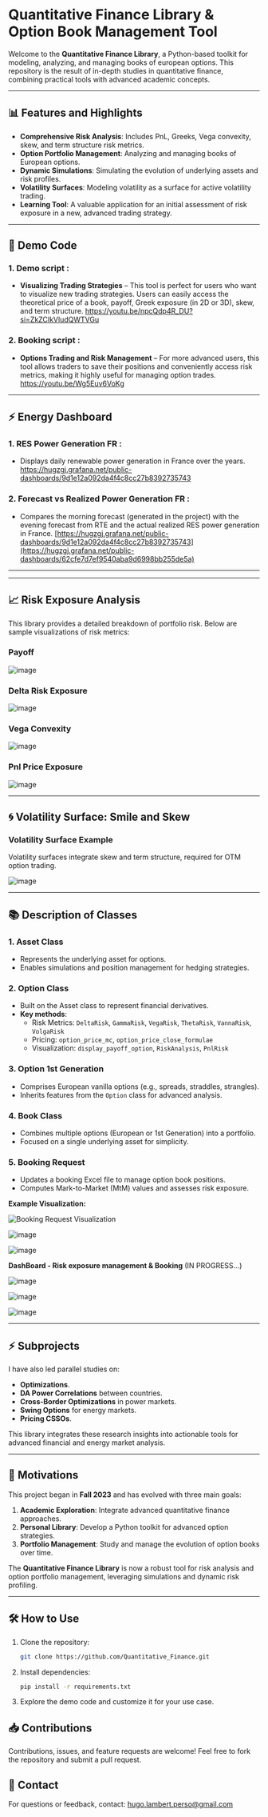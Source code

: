 # Quantitative Finance Library & Option Book Management Tool

Welcome to the **Quantitative Finance Library**, a Python-based toolkit for modeling, analyzing, and managing books of european options. This repository is the result of in-depth studies in quantitative finance, combining practical tools with advanced academic concepts.

---

## 📊 Features and Highlights

- **Comprehensive Risk Analysis**: Includes PnL, Greeks, Vega convexity, skew, and term structure risk metrics.  
- **Option Portfolio Management**: Analyzing and managing books of European options.  
- **Dynamic Simulations**: Simulating the evolution of underlying assets and risk profiles.  
- **Volatility Surfaces**: Modeling volatility as a surface for active volatility trading.  
- **Learning Tool**: A valuable application for an initial assessment of risk exposure in a new, advanced trading strategy.  

---

## 🚀 Demo Code

### 1. Demo script :
- **Visualizing Trading Strategies** – This tool is perfect for users who want to visualize new trading strategies. Users can easily access the theoretical price of a book, payoff, Greek exposure (in 2D or 3D), skew, and term structure. https://youtu.be/npcQdp4R_DU?si=ZkZCIkVludQWTVGu

### 2. Booking script :
- **Options Trading and Risk Management** – For more advanced users, this tool allows traders to save their positions and conveniently access risk metrics, making it highly useful for managing option trades. https://youtu.be/Wg5Euv6VoKg

---

## :zap: Energy Dashboard

### 1. RES Power Generation FR :
- Displays daily renewable power generation in France over the years. https://hugzgj.grafana.net/public-dashboards/9d1e12a092da4f4c8cc27b8392735743

### 2. Forecast vs Realized Power Generation FR :
- Compares the morning forecast (generated in the project) with the evening forecast from RTE and the actual realized RES power generation in France. [https://hugzgj.grafana.net/public-dashboards/9d1e12a092da4f4c8cc27b8392735743](https://hugzgj.grafana.net/public-dashboards/62cfe7d7ef9540aba9d6998bb255de5a)

---

---

## 📈 Risk Exposure Analysis

This library provides a detailed breakdown of portfolio risk. Below are sample visualizations of risk metrics:

### Payoff
![image](https://github.com/user-attachments/assets/5421f593-e3c2-40ca-9bb9-244a74bb38b0)

### Delta Risk Exposure
![image](https://github.com/user-attachments/assets/92879974-00b2-41ff-8d07-8c8b9886a0f5)

### Vega Convexity
![image](https://github.com/user-attachments/assets/ba038935-4c4c-480c-945d-37a51fa52fce)

### Pnl Price Exposure

![image](https://github.com/user-attachments/assets/692ced67-f981-4b83-815a-790db06d665c)

---

## 🌀 Volatility Surface: Smile and Skew

### Volatility Surface Example
Volatility surfaces integrate skew and term structure, required for OTM option trading.

![image](https://github.com/user-attachments/assets/379b7880-fb12-4469-96e9-87a55c2d5e6b)

---

## 📚 Description of Classes

### 1. **Asset Class**
- Represents the underlying asset for options.
- Enables simulations and position management for hedging strategies.

### 2. **Option Class**
- Built on the Asset class to represent financial derivatives.
- **Key methods**:
  - Risk Metrics: `DeltaRisk`, `GammaRisk`, `VegaRisk`, `ThetaRisk`, `VannaRisk`, `VolgaRisk`
  - Pricing: `option_price_mc`, `option_price_close_formulae`
  - Visualization: `display_payoff_option`, `RiskAnalysis`, `PnlRisk`
### 3. **Option 1st Generation**
- Comprises European vanilla options (e.g., spreads, straddles, strangles).
- Inherits features from the `Option` class for advanced analysis.

### 4. **Book Class**
- Combines multiple options (European or 1st Generation) into a portfolio.
- Focused on a single underlying asset for simplicity.

### 5. **Booking Request**
- Updates a booking Excel file to manage option book positions.
- Computes Mark-to-Market (MtM) values and assesses risk exposure.

**Example Visualization:**

![Booking Request Visualization](https://github.com/user-attachments/assets/d3c5abc5-c9e0-4895-9f6f-3da11c368b95)


![image](https://github.com/user-attachments/assets/b466aacd-d2ba-44cd-b97d-140bcb5f6d19)

![image](https://github.com/user-attachments/assets/b876d322-39fc-418f-8bab-6ae6fce3206f)

**DashBoard - Risk exposure management & Booking** (IN PROGRESS...)

![image](https://github.com/user-attachments/assets/8f4de29e-f407-4d4b-9a49-6016aaa12716)

![image](https://github.com/user-attachments/assets/ccbd6d94-3f43-4a81-bf54-c4e80360c190)

![image](https://github.com/user-attachments/assets/4d8cb77f-9014-4be8-bef9-b4304a8c5072)

---

## :zap: Subprojects

I have also led parallel studies on:
- **Optimizations**.
- **DA Power Correlations** between countries.
- **Cross-Border Optimizations** in power markets.
- **Swing Options** for energy markets.
- **Pricing CSSOs**.

This library integrates these research insights into actionable tools for advanced financial and energy market analysis.

---

## 🎯 Motivations

This project began in **Fall 2023** and has evolved with three main goals:
1. **Academic Exploration**: Integrate advanced quantitative finance approaches.
2. **Personal Library**: Develop a Python toolkit for advanced option strategies.
3. **Portfolio Management**: Study and manage the evolution of option books over time.

The **Quantitative Finance Library** is now a robust tool for risk analysis and option portfolio management, leveraging simulations and dynamic risk profiling.

---

## 🛠️ How to Use

1. Clone the repository:
   ```bash
   git clone https://github.com/Quantitative_Finance.git
2. Install dependencies:
   ```bash
   pip install -r requirements.txt
3. Explore the demo code and customize it for your use case.

## 📥 Contributions

Contributions, issues, and feature requests are welcome! Feel free to fork the repository and submit a pull request.

## 📧 Contact

For questions or feedback, contact: hugo.lambert.perso@gmail.com
